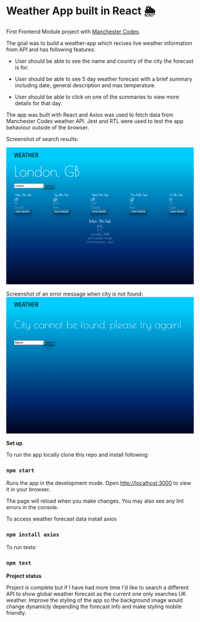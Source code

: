 # Weather App built in React 🌦

First Frontend Module project with [Manchester Codes](https://www.manchestercodes.com/).

The goal was to build a weather-app which recives live weather information from API and has following features:

-   User should be able to see the name and country of the city the forecast is for.

-   User should be able to see 5 day weather forecast with a brief summary including date, general description and max temperature.

-   User should be able to click on one of the summaries to view more details for that day.

The app was built with React and Axios was used to fetch data from Manchester Codes weather API. Jest and RTL were used to test the app behaviour outside of the browser.

Screenshot of search results:

![alt text](screenshots/weatherapp.png 'Weather search results')

Screenshot of an error message when city is not found:
![alt text](screenshots/weatherapperrormessage.png 'Weather app error when city is not found')

**Set up**

To run the app locally clone this repo and install following:

### `npm start`

Runs the app in the development mode.
Open [http://localhost:3000](http://localhost:3000) to view it in your browser.

The page will reload when you make changes. You may also see any lint errors in the console.

To access weather forecast data install axios

### `npm install axios`

To run tests:

### `npm test`

**Project status**

Project is complete but if I have had more time I'd like to search a different API to show global weather forecast as the current one only searches UK weather. Improve the styling of the app so the background image would change dynamicly depending the forecast info and make styling mobile friendly.
